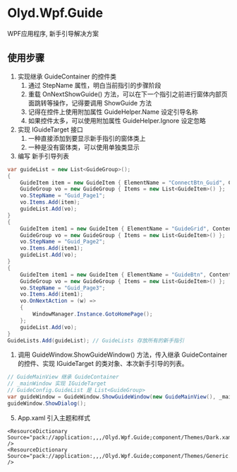 # Olyd.Wpf.Guide

WPF应用程序, 新手引导解决方案

## 使用步骤

1. 实现继承 GuideContainer 的控件类
   1. 通过 StepName 属性，明白当前指引的步骤阶段
   2. 重载 OnNextShowGuide() 方法，可以在下一个指引之前进行窗体内部页面跳转等操作，记得要调用 ShowGuide 方法
   3. 记得在控件上使用附加属性 GuideHelper.Name 设定引导名称
   4. 如果控件太多，可以使用附加属性 GuideHelper.Ignore 设定忽略
2. 实现 IGuideTarget 接口
   1. 一种直接添加到要显示新手指引的窗体类上
   2. 一种是没有窗体类，可以使用单独类显示
3. 编写 新手引导列表

```cs {.line-numbers}
var guideList = new List<GuideGroup>();
{
    GuideItem item = new GuideItem { ElementName = "ConnectBtn_Guid", Content = LocalizedStrings.Guide_device_view, Direction = Direction.Bottom };
    GuideGroup vo = new GuideGroup { Items = new List<GuideItem>() };
    vo.StepName = "Guid_Page1";
    vo.Items.Add(item);
    guideList.Add(vo);
}
{
    GuideItem item1 = new GuideItem { ElementName = "GuideGrid", Content = LocalizedStrings.Guide_device_find, Direction = Direction.Top };
    GuideGroup vo = new GuideGroup { Items = new List<GuideItem>() };
    vo.StepName = "Guid_Page2";
    vo.Items.Add(item1);
    guideList.Add(vo);
}
{
    GuideItem item1 = new GuideItem { ElementName = "GuideBtn", Content = LocalizedStrings.Guide_device_connect, Direction = Direction.Right };
    GuideGroup vo = new GuideGroup { Items = new List<GuideItem>() };
    vo.StepName = "Guid_Page3";
    vo.Items.Add(item1);
    vo.OnNextAction = (w) =>
    {
        WindowManager.Instance.GotoHomePage();
    };
    guideList.Add(vo);
}
GuideLists.Add(guideList); // GuideLists 存放所有的新手指引
```

1. 调用 GuideWindow.ShowGuideWindow() 方法，传入继承 GuideContainer 的控件、实现 IGuideTarget 的类对象、本次新手引导的列表。

```cs {.line-numbers}
// GuideMainView 继承 GuideContainer
// _mainWindow 实现 IGuideTarget
// GuideConfig.GuideList 是 List<GuideGroup>
var guideWindow = GuideWindow.ShowGuideWindow(new GuideMainView(), _mainWindow, GuideConfig.GuideLists[0]);
guideWindow.ShowDialog();
```

5. App.xaml 引入主题和样式

```xaml {.line-numbers}
<ResourceDictionary Source="pack://application:,,,/Olyd.Wpf.Guide;component/Themes/Dark.xaml" />
<ResourceDictionary Source="pack://application:,,,/Olyd.Wpf.Guide;component/Themes/Generic.xaml" />
```
